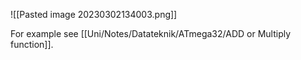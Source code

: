 ![[Pasted image 20230302134003.png]]

For example see [[Uni/Notes/Datateknik/ATmega32/ADD or Multiply function]].
